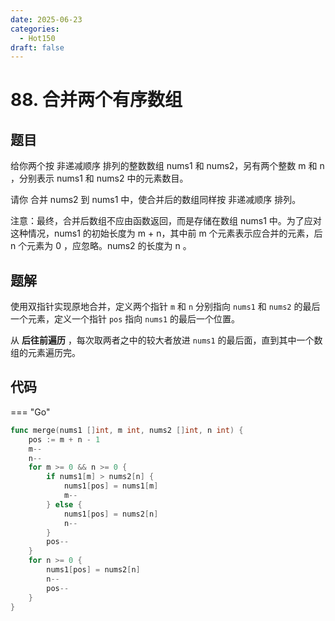 ```yaml
---
date: 2025-06-23
categories:
  - Hot150
draft: false
---
```


# 88. 合并两个有序数组

## 题目

给你两个按 非递减顺序 排列的整数数组 nums1 和 nums2，另有两个整数 m 和 n ，分别表示 nums1 和 nums2 中的元素数目。

请你 合并 nums2 到 nums1 中，使合并后的数组同样按 非递减顺序 排列。

注意：最终，合并后数组不应由函数返回，而是存储在数组 nums1 中。为了应对这种情况，nums1 的初始长度为 m + n，其中前 m 个元素表示应合并的元素，后 n 个元素为 0 ，应忽略。nums2 的长度为 n 。

<!-- more -->

## 题解

使用双指针实现原地合并，定义两个指针 `m` 和 `n` 分别指向 `nums1` 和 `nums2` 的最后一个元素，定义一个指针 `pos` 指向 `nums1` 的最后一个位置。

从 **后往前遍历** ，每次取两者之中的较大者放进 `nums1` 的最后面，直到其中一个数组的元素遍历完。

## 代码

=== "Go"

```go
func merge(nums1 []int, m int, nums2 []int, n int) {
    pos := m + n - 1
    m--
    n--
    for m >= 0 && n >= 0 {
        if nums1[m] > nums2[n] {
            nums1[pos] = nums1[m]
            m--
        } else {
            nums1[pos] = nums2[n]
            n--
        }
        pos--
    }
    for n >= 0 {
        nums1[pos] = nums2[n]
        n--
        pos--
    }
}
```